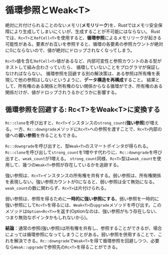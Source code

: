 # 循環参照とWeak\<T\>

絶対に片付けられることのないメモリ(**メモリリーク**)を、Rustではメモリ安全保障により生成してしまいにくいが、生成することが不可能にはならない。
Rustでは、`Rc<T>`と`RefCell<T>`を使用すると、**循環参照**によるメモリリークが起きる可能性がある。要素がお互いを参照すると、循環の各要素の参照カウントが絶対に0にならないので、値が絶対にドロップされなくなってしまう。

`Rc<T>`値を含む`RefCell<T>`値があるなど、内部可変性と参照カウントのある型がネストして組み合わさっていたら、 循環していないことをプログラマが保証しなければならない。
循環参照を回避する別の解決策は、ある参照は所有権を表現して他の参照はしないというように、**データ構造を再構成**すること。 
結果として、所有権のある関係と所有権のない関係からなる循環ができ、所有権のある関係だけが、値がドロップされうるかどうかに影響する。



## 循環参照を回避する: Rc\<T\>をWeak\<T\>に変換する

`Rc::clone`を呼び出すと、`Rc<T>`インスタンスの`strong_count`(**強い参照**)が増える。一方、`Rc::downgrade`メソッドに`Rc<T>`への参照を渡すことで、`Rc<T>`内部の値への**弱い参照**を作ることもできる。

`Rc::downgrade`を呼び出すと、型`Weak<T>`のスマートポインタが得られる。 `Rc::clone`を呼び出して`strong_count`を1増やす代わりに、`Rc::downgrade`を呼び出すと、`weak_count`が1増える。 `strong_count`同様、`Rc<T>`型は`weak_count`を使用して、幾つの`Weak<T>`参照が存在しているかを追跡する。

強い参照は、`Rc<T>`インスタンスの所有権を共有する。弱い参照は、所有権関係を表現しない。強い参照カウントが0になると、弱い参照は全て無効になる。`weak_count`の数に関わらず、`Rc<T>`は片付けられる。

弱い参照は、参照を得るために**一時的に強い参照にする**。弱い参照を一時的に強い参照にして`Rc<T>`を得るには、`Weak<T>`の`upgrade`メソッドを呼び出す。このメソッドは`Option<Rc<T>>`を返す(Optionなのは、強い参照がもう存在しない、つまり無効なポインタかもしれないから)。

**結論**：通常の参照(強い参照)は所有権を共有し、参照することができるが、場合によっては循環参照になってしまうことがある。弱い参照を併用することで、これを解決できる。`Rc::downgrade`で`Weak<T>`を得て循環参照を回避しつつ、必要なら`Weak::upgrade`で参照先の`Rc<T>`を得ることができる。